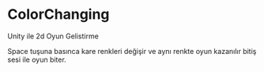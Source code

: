 # ColorChanging
Unity ile 2d Oyun Gelistirme

Space tuşuna basınca kare renkleri değişir ve aynı renkte oyun kazanılır bitiş sesi ile oyun biter.
